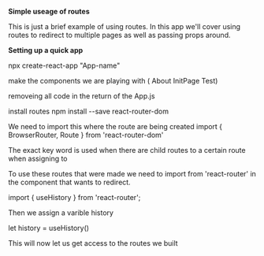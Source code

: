 **Simple useage of routes**

This is just a brief example of using routes. In this app we'll cover using routes to redirect to multiple pages as well as passing props around.

**Setting up a quick app**

npx create-react-app "App-name"

make the components we are playing with
( About InitPage Test)

removeing all code in the return of the App.js

install routes
npm install --save react-router-dom

We need to import this where the route are being created
import { BrowserRouter, Route } from 'react-router-dom'

The exact key word is used when there are child routes to a certain route when assigning to <Route />

To use these routes that were made we need to import from 'react-router' in the component that wants to redirect.

import { useHistory } from 'react-router';

Then we assign a varible history

let history = useHistory()

This will now let us get access to the routes we built